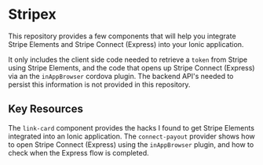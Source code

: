 # Stripex

This repository provides a few components that will help you integrate Stripe
Elements and Stripe Connect (Express) into your Ionic application.

It only includes the client side code needed to retrieve a `token` from Stripe
using Stripe Elements, and the code that opens up Stripe Connect (Express) via
an the `inAppBrowser` cordova plugin. The backend API's needed to persist this
information is not provided in this repository.

## Key Resources

The `link-card` component provides the hacks I found to get Stripe Elements
integrated into an Ionic application. The `connect-payout` provider shows how to
open Stripe Connect (Express) using the `inAppBrowser` plugin, and how to check
when the Express flow is completed.
